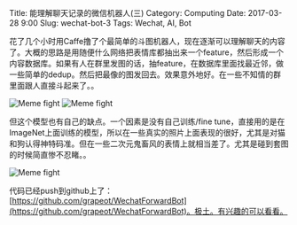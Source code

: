 Title: 能理解聊天记录的微信机器人(三)
Category: Computing
Date: 2017-03-28 9:00
Slug: wechat-bot-3
Tags: Wechat, AI, Bot

花了几个小时用Caffe撸了个最简单的斗图机器人，现在逐渐可以理解聊天的内容了。大概的思路是用随便什么网络把表情库都抽出来一个feature，然后形成一个内容数据库。如果有人在群里发图的话，抽feature，在数据库里面找最近邻，做一些简单的dedup。然后把最像的图发回去。效果意外地好。在一些不知情的群里面跟人直接斗起来了。。

<img src="/images/wechat-bot-image-understanding-1.jpg" alt="Meme fight" style="max-width: 600px">

<img src="/images/wechat-bot-image-understanding-2.png" alt="Meme fight" style="max-width: 600px">

但这个模型也有自己的缺点。一个因素是没有自己训练/fine tune，直接用的是在ImageNet上面训练的模型，所以在一些真实的照片上面表现的很好，尤其是对猫和狗认得神特码准。但在一些二次元鬼畜风的表情上就相当差了。尤其是碰到套图的时候简直惨不忍睹。。

<img src="/images/wechat-bot-image-understanding-3.png" alt="Meme fight" style="max-width: 600px">

代码已经push到github上了：[https://github.com/grapeot/WechatForwardBot](https://github.com/grapeot/WechatForwardBot)。极土。有兴趣的可以看看。